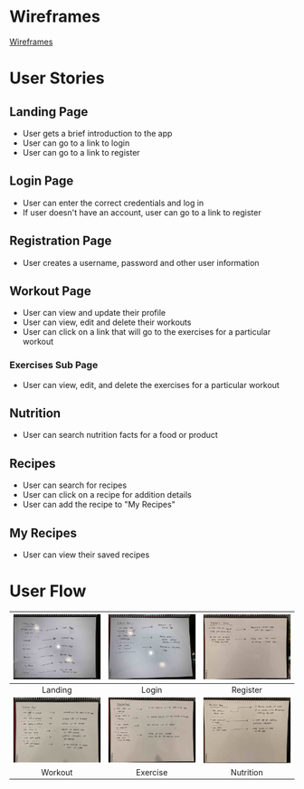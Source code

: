 # Wireframes
[Wireframes](https://tranpeter08.github.io/getSwole-wireframes-stories/)

# User Stories

## Landing Page
- User gets a brief introduction to the app
- User can go to a link to login
- User can go to a link to register

## Login Page
- User can enter the correct credentials and log in
- If user doesn't have an account, user can go to a link to register

## Registration Page
- User creates a username, password and other user information

## Workout Page
- User can view and update their profile
- User can view, edit and delete their workouts
- User can click on a link that will go to the exercises for a particular workout

### Exercises Sub Page
- User can view, edit, and delete the exercises for a particular workout

## Nutrition
- User can search nutrition facts for a food or product

## Recipes
- User can search for recipes
- User can click on a recipe for addition details
- User can add the recipe to "My Recipes"

## My Recipes
- User can view their saved recipes

# User Flow
|<img alt ='Landing page' src='./user-flow/landing.jpg' width='300'>|<img alt ='Login' src='./user-flow/login1.jpg' width='300'>|<img alt ='Register' src='./user-flow/registration.jpg' width='300'>|
|:---:|:---:|:---:|
| Landing | Login | Register |
|<img alt ='Workout page' src='./user-flow/workout.jpg' width='300'>|<img alt ='Exercise page' src='./user-flow/exercise.jpg' width='300'>|<img alt ='Nutrition page' src='./user-flow/nutrition.jpg' width='300'>|
| Workout | Exercise | Nutrition |